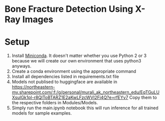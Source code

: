 # Bone Fracture Detection Using X-Ray Images

# Setup
1. Install [Miniconda](https://conda.io/miniconda.html). It doesn't matter whether you use Python 2 or 3 because we will create our own environment that uses python3 anyways.
2. Create a conda environment using the appropriate command
3. Install all dependencies listed in requirements.txt file
4. Models not publised to huggingface are available in https://northeastern-my.sharepoint.com/:f:/g/personal/murali_ak_northeastern_edu/EqTGuLUXsulGk1pl-r8QlToBTARZ1E2aKwLFzcWVI2Fi4Q?e=rfEYv7  Copy them to the respective folders in Modules/Models.
5. Simply run the main.ipynb notebook this will run inference for all trained models for sample examples.
